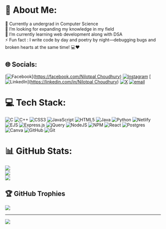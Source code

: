 # 💫 About Me:
🔭 Currently a undergrad in Computer Science<br>👯 I’m looking for expanding my knowledge in my field<br>🌱 I’m currently learning web development along with DSA<br>⚡ Fun fact : I write code by day and poetry by night—debugging bugs and broken hearts at the same time! 💻❤️


## 🌐 Socials:
[![Facebook](https://img.shields.io/badge/Facebook-%231877F2.svg?logo=Facebook&logoColor=white)]([https://facebook.com/Nilotpal Choudhury](https://www.facebook.com/nilotpal.choudhury.148)) [![Instagram](https://img.shields.io/badge/Instagram-%23E4405F.svg?logo=Instagram&logoColor=white)](https://instagram.com/_nilotpal__) [![LinkedIn](https://img.shields.io/badge/LinkedIn-%230077B5.svg?logo=linkedin&logoColor=white)]([https://linkedin.com/in/Nilotpal Choudhury](https://www.linkedin.com/in/nilotpal-choudhury-a66116252/)) [![X](https://img.shields.io/badge/X-black.svg?logo=X&logoColor=white)](https://x.com/@NilotpalCh19) [![email](https://img.shields.io/badge/Email-D14836?logo=gmail&logoColor=white)](mailto:nilotpalchoudhury13@gmail.com) 

# 💻 Tech Stack:
![C](https://img.shields.io/badge/c-%2300599C.svg?style=for-the-badge&logo=c&logoColor=white) ![C++](https://img.shields.io/badge/c++-%2300599C.svg?style=for-the-badge&logo=c%2B%2B&logoColor=white) ![CSS3](https://img.shields.io/badge/css3-%231572B6.svg?style=for-the-badge&logo=css3&logoColor=white) ![JavaScript](https://img.shields.io/badge/javascript-%23323330.svg?style=for-the-badge&logo=javascript&logoColor=%23F7DF1E) ![HTML5](https://img.shields.io/badge/html5-%23E34F26.svg?style=for-the-badge&logo=html5&logoColor=white) ![Java](https://img.shields.io/badge/java-%23ED8B00.svg?style=for-the-badge&logo=openjdk&logoColor=white) ![Python](https://img.shields.io/badge/python-3670A0?style=for-the-badge&logo=python&logoColor=ffdd54) ![Netlify](https://img.shields.io/badge/netlify-%23000000.svg?style=for-the-badge&logo=netlify&logoColor=#00C7B7) ![EJS](https://img.shields.io/badge/ejs-%23B4CA65.svg?style=for-the-badge&logo=ejs&logoColor=black) ![Express.js](https://img.shields.io/badge/express.js-%23404d59.svg?style=for-the-badge&logo=express&logoColor=%2361DAFB) ![jQuery](https://img.shields.io/badge/jquery-%230769AD.svg?style=for-the-badge&logo=jquery&logoColor=white) ![NodeJS](https://img.shields.io/badge/node.js-6DA55F?style=for-the-badge&logo=node.js&logoColor=white) ![NPM](https://img.shields.io/badge/NPM-%23CB3837.svg?style=for-the-badge&logo=npm&logoColor=white) ![React](https://img.shields.io/badge/react-%2320232a.svg?style=for-the-badge&logo=react&logoColor=%2361DAFB) ![Postgres](https://img.shields.io/badge/postgres-%23316192.svg?style=for-the-badge&logo=postgresql&logoColor=white) ![Canva](https://img.shields.io/badge/Canva-%2300C4CC.svg?style=for-the-badge&logo=Canva&logoColor=white) ![GitHub](https://img.shields.io/badge/github-%23121011.svg?style=for-the-badge&logo=github&logoColor=white) ![Git](https://img.shields.io/badge/git-%23F05033.svg?style=for-the-badge&logo=git&logoColor=white)
# 📊 GitHub Stats:
![](https://github-readme-stats.vercel.app/api?username=NilotpalChoudhury&theme=dark&hide_border=false&include_all_commits=true&count_private=true)<br/>
![](https://github-readme-streak-stats.herokuapp.com/?user=NilotpalChoudhury&theme=dark&hide_border=false)<br/>
![](https://github-readme-stats.vercel.app/api/top-langs/?username=NilotpalChoudhury&theme=dark&hide_border=false&include_all_commits=true&count_private=true&layout=compact)

## 🏆 GitHub Trophies
![](https://github-profile-trophy.vercel.app/?username=NilotpalChoudhury&theme=radical&no-frame=false&no-bg=false&margin-w=4)

---
[![](https://visitcount.itsvg.in/api?id=NilotpalChoudhury&icon=0&color=0)](https://visitcount.itsvg.in)

<!-- Proudly created with GPRM ( https://gprm.itsvg.in ) -->
